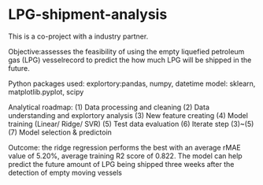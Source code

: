 # LPG-shipment-analysis

This is a co-project with a industry partner.

Objective:assesses the feasibility of using the empty liquefied petroleum gas (LPG) vesselrecord to predict the how much LPG will be shipped in the future. 

Python packages used:
                     explortory:pandas, numpy, datetime
                     model: sklearn, matplotlib.pyplot, scipy
                     
Analytical roadmap:
(1) Data processing and cleaning
(2) Data understanding and explortory analysis
(3) New feature creating
(4) Model training (Linear/ Ridge/ SVR)
(5) Test data evaluation
(6) Iterate step (3)~(5)
(7) Model selection & predictoin

Outcome: the ridge regression performs the best with an average rMAE value of 5.20%, average training R2 score of 0.822. The model  can help predict the future amount of LPG being shipped three weeks after the detection of empty moving vessels
                     

